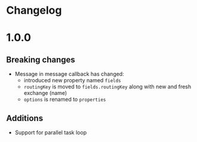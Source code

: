 Changelog
=========

# 1.0.0

## Breaking changes
- Message in message callback has changed:
  - introduced new property named `fields`
  - `routingKey` is moved to `fields.routingKey` along with new and fresh exchange (name)
  - `options` is renamed to `properties`

## Additions
- Support for parallel task loop
